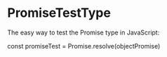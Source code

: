 # PromiseTestType

The easy way to test the Promise type in JavaScript:

const promiseTest = Promise.resolve(objectPromise)

